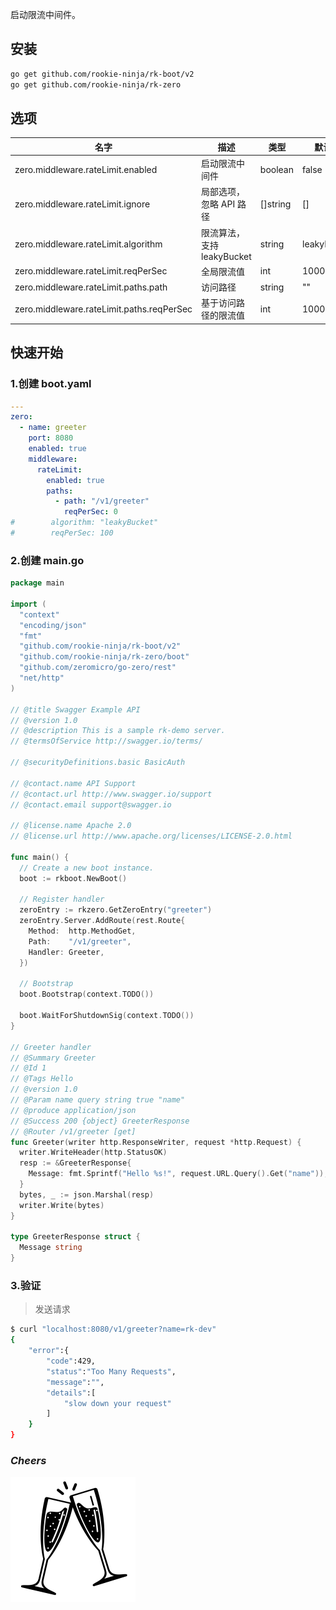 启动限流中间件。

## 安装
```bash
go get github.com/rookie-ninja/rk-boot/v2
go get github.com/rookie-ninja/rk-zero
```

## 选项
| 名字                                       | 描述                   | 类型      | 默认值         |
|------------------------------------------|----------------------|---------|-------------|
| zero.middleware.rateLimit.enabled         | 启动限流中间件              | boolean | false       |
| zero.middleware.rateLimit.ignore            | 局部选项，忽略 API 路径       | []string | []      |
| zero.middleware.rateLimit.algorithm       | 限流算法， 支持 leakyBucket | string  | leakyBucket |
| zero.middleware.rateLimit.reqPerSec       | 全局限流值                | int     | 1000000     |
| zero.middleware.rateLimit.paths.path      | 访问路径                 | string  | ""          |
| zero.middleware.rateLimit.paths.reqPerSec | 基于访问路径的限流值           | int     | 1000000     |

## 快速开始
### 1.创建 boot.yaml
```yaml
---
zero:
  - name: greeter
    port: 8080
    enabled: true
    middleware:
      rateLimit:
        enabled: true
        paths:
          - path: "/v1/greeter"
            reqPerSec: 0
#        algorithm: "leakyBucket"
#        reqPerSec: 100
```

### 2.创建 main.go
```go
package main

import (
  "context"
  "encoding/json"
  "fmt"
  "github.com/rookie-ninja/rk-boot/v2"
  "github.com/rookie-ninja/rk-zero/boot"
  "github.com/zeromicro/go-zero/rest"
  "net/http"
)

// @title Swagger Example API
// @version 1.0
// @description This is a sample rk-demo server.
// @termsOfService http://swagger.io/terms/

// @securityDefinitions.basic BasicAuth

// @contact.name API Support
// @contact.url http://www.swagger.io/support
// @contact.email support@swagger.io

// @license.name Apache 2.0
// @license.url http://www.apache.org/licenses/LICENSE-2.0.html

func main() {
  // Create a new boot instance.
  boot := rkboot.NewBoot()

  // Register handler
  zeroEntry := rkzero.GetZeroEntry("greeter")
  zeroEntry.Server.AddRoute(rest.Route{
    Method:  http.MethodGet,
    Path:    "/v1/greeter",
    Handler: Greeter,
  })

  // Bootstrap
  boot.Bootstrap(context.TODO())

  boot.WaitForShutdownSig(context.TODO())
}

// Greeter handler
// @Summary Greeter
// @Id 1
// @Tags Hello
// @version 1.0
// @Param name query string true "name"
// @produce application/json
// @Success 200 {object} GreeterResponse
// @Router /v1/greeter [get]
func Greeter(writer http.ResponseWriter, request *http.Request) {
  writer.WriteHeader(http.StatusOK)
  resp := &GreeterResponse{
    Message: fmt.Sprintf("Hello %s!", request.URL.Query().Get("name")),
  }
  bytes, _ := json.Marshal(resp)
  writer.Write(bytes)
}

type GreeterResponse struct {
  Message string
}
```

### 3.验证
> 发送请求

```bash
$ curl "localhost:8080/v1/greeter?name=rk-dev"
{
    "error":{
        "code":429,
        "status":"Too Many Requests",
        "message":"",
        "details":[
            "slow down your request"
        ]
    }
}
```

### _**Cheers**_
![](../../../img/user-guide/cheers.png)
